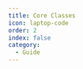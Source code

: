 ```yaml
---
title: Core Classes
icon: laptop-code
order: 2
index: false
category:
  - Guide
---
```


<Catalog />